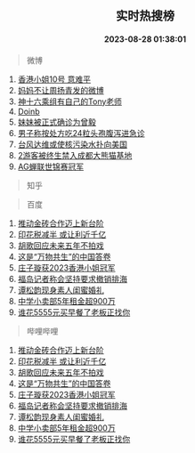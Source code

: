 <div align="center"><h2>实时热搜榜</h2><h4>2023-08-28 01:38:01</h4></div>

> 微博  

1. [香港小姐10号 意难平](https://s.weibo.com/weibo?q=%E9%A6%99%E6%B8%AF%E5%B0%8F%E5%A7%9010%E5%8F%B7%20%E6%84%8F%E9%9A%BE%E5%B9%B3&t=31&band_rank=1&Refer=top)<br />
2. [妈妈不让周扬青发的微博](https://s.weibo.com/weibo?q=%E5%A6%88%E5%A6%88%E4%B8%8D%E8%AE%A9%E5%91%A8%E6%89%AC%E9%9D%92%E5%8F%91%E7%9A%84%E5%BE%AE%E5%8D%9A&t=31&band_rank=2&Refer=top)<br />
3. [神十六乘组有自己的Tony老师](https://s.weibo.com/weibo?q=%23%E7%A5%9E%E5%8D%81%E5%85%AD%E4%B9%98%E7%BB%84%E6%9C%89%E8%87%AA%E5%B7%B1%E7%9A%84Tony%E8%80%81%E5%B8%88%23&t=31&band_rank=3&Refer=top)<br />
4. [Doinb](https://s.weibo.com/weibo?q=Doinb&t=31&band_rank=4&Refer=top)<br />
5. [妹妹被正式确诊为曾毅](https://s.weibo.com/weibo?q=%23%E5%A6%B9%E5%A6%B9%E8%A2%AB%E6%AD%A3%E5%BC%8F%E7%A1%AE%E8%AF%8A%E4%B8%BA%E6%9B%BE%E6%AF%85%23&t=31&band_rank=5&Refer=top)<br />
6. [男子称按处方吃24粒头孢腹泻进急诊](https://s.weibo.com/weibo?q=%23%E7%94%B7%E5%AD%90%E7%A7%B0%E6%8C%89%E5%A4%84%E6%96%B9%E5%90%8324%E7%B2%92%E5%A4%B4%E5%AD%A2%E8%85%B9%E6%B3%BB%E8%BF%9B%E6%80%A5%E8%AF%8A%23&t=31&band_rank=6&Refer=top)<br />
7. [台风达维或使核污染水扑向美国](https://s.weibo.com/weibo?q=%23%E5%8F%B0%E9%A3%8E%E8%BE%BE%E7%BB%B4%E6%88%96%E4%BD%BF%E6%A0%B8%E6%B1%A1%E6%9F%93%E6%B0%B4%E6%89%91%E5%90%91%E7%BE%8E%E5%9B%BD%23&t=31&band_rank=7&Refer=top)<br />
8. [2游客被终生禁入成都大熊猫基地](https://s.weibo.com/weibo?q=%232%E6%B8%B8%E5%AE%A2%E8%A2%AB%E7%BB%88%E7%94%9F%E7%A6%81%E5%85%A5%E6%88%90%E9%83%BD%E5%A4%A7%E7%86%8A%E7%8C%AB%E5%9F%BA%E5%9C%B0%23&t=31&band_rank=8&Refer=top)<br />
9. [AG蝉联世锦赛冠军](https://s.weibo.com/weibo?q=%23AG%E8%9D%89%E8%81%94%E4%B8%96%E9%94%A6%E8%B5%9B%E5%86%A0%E5%86%9B%23&t=31&band_rank=9&Refer=top)<br />

> 知乎  


> 百度  

1. [推动金砖合作迈上新台阶](https://www.baidu.com/s?wd=%E6%8E%A8%E5%8A%A8%E9%87%91%E7%A0%96%E5%90%88%E4%BD%9C%E8%BF%88%E4%B8%8A%E6%96%B0%E5%8F%B0%E9%98%B6&sa=fyb_news&rsv_dl=fyb_news)<br />
2. [印花税减半 或让利近千亿](https://www.baidu.com/s?wd=%E5%8D%B0%E8%8A%B1%E7%A8%8E%E5%87%8F%E5%8D%8A+%E6%88%96%E8%AE%A9%E5%88%A9%E8%BF%91%E5%8D%83%E4%BA%BF&sa=fyb_news&rsv_dl=fyb_news)<br />
3. [胡歌回应未来五年不拍戏](https://www.baidu.com/s?wd=%E8%83%A1%E6%AD%8C%E5%9B%9E%E5%BA%94%E6%9C%AA%E6%9D%A5%E4%BA%94%E5%B9%B4%E4%B8%8D%E6%8B%8D%E6%88%8F&sa=fyb_news&rsv_dl=fyb_news)<br />
4. [这是“万物共生”的中国答卷](https://www.baidu.com/s?wd=%E8%BF%99%E6%98%AF%E2%80%9C%E4%B8%87%E7%89%A9%E5%85%B1%E7%94%9F%E2%80%9D%E7%9A%84%E4%B8%AD%E5%9B%BD%E7%AD%94%E5%8D%B7&sa=fyb_news&rsv_dl=fyb_news)<br />
5. [庄子璇获2023香港小姐冠军](https://www.baidu.com/s?wd=%E5%BA%84%E5%AD%90%E7%92%87%E8%8E%B72023%E9%A6%99%E6%B8%AF%E5%B0%8F%E5%A7%90%E5%86%A0%E5%86%9B&sa=fyb_news&rsv_dl=fyb_news)<br />
6. [福岛记者称会坚持要求撤销排海](https://www.baidu.com/s?wd=%E7%A6%8F%E5%B2%9B%E8%AE%B0%E8%80%85%E7%A7%B0%E4%BC%9A%E5%9D%9A%E6%8C%81%E8%A6%81%E6%B1%82%E6%92%A4%E9%94%80%E6%8E%92%E6%B5%B7&sa=fyb_news&rsv_dl=fyb_news)<br />
7. [谭松韵现身素人闺蜜婚礼](https://www.baidu.com/s?wd=%E8%B0%AD%E6%9D%BE%E9%9F%B5%E7%8E%B0%E8%BA%AB%E7%B4%A0%E4%BA%BA%E9%97%BA%E8%9C%9C%E5%A9%9A%E7%A4%BC&sa=fyb_news&rsv_dl=fyb_news)<br />
8. [中学小卖部5年租金超900万](https://www.baidu.com/s?wd=%E4%B8%AD%E5%AD%A6%E5%B0%8F%E5%8D%96%E9%83%A85%E5%B9%B4%E7%A7%9F%E9%87%91%E8%B6%85900%E4%B8%87&sa=fyb_news&rsv_dl=fyb_news)<br />
9. [谁花5555元买早餐了老板正找你](https://www.baidu.com/s?wd=%E8%B0%81%E8%8A%B15555%E5%85%83%E4%B9%B0%E6%97%A9%E9%A4%90%E4%BA%86%E8%80%81%E6%9D%BF%E6%AD%A3%E6%89%BE%E4%BD%A0&sa=fyb_news&rsv_dl=fyb_news)<br />

> 哔哩哔哩  

1. [推动金砖合作迈上新台阶](https://www.baidu.com/s?wd=%E6%8E%A8%E5%8A%A8%E9%87%91%E7%A0%96%E5%90%88%E4%BD%9C%E8%BF%88%E4%B8%8A%E6%96%B0%E5%8F%B0%E9%98%B6&sa=fyb_news&rsv_dl=fyb_news)<br />
2. [印花税减半 或让利近千亿](https://www.baidu.com/s?wd=%E5%8D%B0%E8%8A%B1%E7%A8%8E%E5%87%8F%E5%8D%8A+%E6%88%96%E8%AE%A9%E5%88%A9%E8%BF%91%E5%8D%83%E4%BA%BF&sa=fyb_news&rsv_dl=fyb_news)<br />
3. [胡歌回应未来五年不拍戏](https://www.baidu.com/s?wd=%E8%83%A1%E6%AD%8C%E5%9B%9E%E5%BA%94%E6%9C%AA%E6%9D%A5%E4%BA%94%E5%B9%B4%E4%B8%8D%E6%8B%8D%E6%88%8F&sa=fyb_news&rsv_dl=fyb_news)<br />
4. [这是“万物共生”的中国答卷](https://www.baidu.com/s?wd=%E8%BF%99%E6%98%AF%E2%80%9C%E4%B8%87%E7%89%A9%E5%85%B1%E7%94%9F%E2%80%9D%E7%9A%84%E4%B8%AD%E5%9B%BD%E7%AD%94%E5%8D%B7&sa=fyb_news&rsv_dl=fyb_news)<br />
5. [庄子璇获2023香港小姐冠军](https://www.baidu.com/s?wd=%E5%BA%84%E5%AD%90%E7%92%87%E8%8E%B72023%E9%A6%99%E6%B8%AF%E5%B0%8F%E5%A7%90%E5%86%A0%E5%86%9B&sa=fyb_news&rsv_dl=fyb_news)<br />
6. [福岛记者称会坚持要求撤销排海](https://www.baidu.com/s?wd=%E7%A6%8F%E5%B2%9B%E8%AE%B0%E8%80%85%E7%A7%B0%E4%BC%9A%E5%9D%9A%E6%8C%81%E8%A6%81%E6%B1%82%E6%92%A4%E9%94%80%E6%8E%92%E6%B5%B7&sa=fyb_news&rsv_dl=fyb_news)<br />
7. [谭松韵现身素人闺蜜婚礼](https://www.baidu.com/s?wd=%E8%B0%AD%E6%9D%BE%E9%9F%B5%E7%8E%B0%E8%BA%AB%E7%B4%A0%E4%BA%BA%E9%97%BA%E8%9C%9C%E5%A9%9A%E7%A4%BC&sa=fyb_news&rsv_dl=fyb_news)<br />
8. [中学小卖部5年租金超900万](https://www.baidu.com/s?wd=%E4%B8%AD%E5%AD%A6%E5%B0%8F%E5%8D%96%E9%83%A85%E5%B9%B4%E7%A7%9F%E9%87%91%E8%B6%85900%E4%B8%87&sa=fyb_news&rsv_dl=fyb_news)<br />
9. [谁花5555元买早餐了老板正找你](https://www.baidu.com/s?wd=%E8%B0%81%E8%8A%B15555%E5%85%83%E4%B9%B0%E6%97%A9%E9%A4%90%E4%BA%86%E8%80%81%E6%9D%BF%E6%AD%A3%E6%89%BE%E4%BD%A0&sa=fyb_news&rsv_dl=fyb_news)<br />
